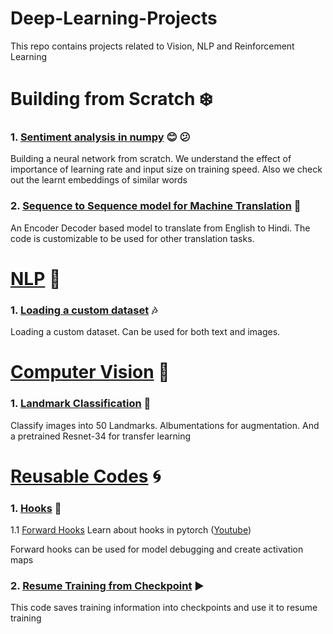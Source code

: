 # Deep-Learning-Projects
This repo contains projects related to Vision, NLP and Reinforcement Learning




# Building from Scratch :snowflake:

### 1. [Sentiment analysis in numpy](https://github.com/UtkarshGarg-UG/Deep-Learning-Projects/blob/main/Building%20from%20Scratch/Sentiment_analysis_in_numpy.ipynb) :blush: :confused:
Building a neural network from scratch. We understand the effect of importance of learning rate and input size on training speed. 
Also we check out the learnt embeddings of similar words

### 2. [Sequence to Sequence model for Machine Translation](https://github.com/UtkarshGarg-UG/Deep-Learning-Projects/tree/main/Building%20from%20Scratch/seq_to_seq) :flags:
An Encoder Decoder based model to translate from English to Hindi. The code is customizable to be used for other translation tasks.

# [NLP](https://github.com/UtkarshGarg-UG/Deep-Learning-Projects/tree/main/NLP) :star2:

### 1. [Loading a custom dataset](https://github.com/UtkarshGarg-UG/Deep-Learning-Projects/blob/main/NLP/loading%20custom%20dataset.ipynb) :notes:
Loading a custom dataset. Can be used for both text and images.

# [Computer Vision](https://github.com/UtkarshGarg-UG/Deep-Learning-Projects/tree/main/Computer-Vision) :eyes:

### 1. [Landmark Classification](https://github.com/UtkarshGarg-UG/Deep-Learning-Projects/tree/main/Computer-Vision/Landmark) :tokyo_tower:
Classify images into 50 Landmarks. Albumentations for augmentation. And a pretrained Resnet-34 for transfer learning

# [Reusable Codes](https://github.com/UtkarshGarg-UG/Deep-Learning-Projects/tree/main/Reusable-Codes) :cyclone:

### 1. [Hooks](https://github.com/UtkarshGarg-UG/Deep-Learning-Projects/tree/main/Reusable-Codes/Hooks) :dart: 
1.1 [Forward Hooks](https://github.com/UtkarshGarg-UG/Deep-Learning-Projects/blob/main/Reusable-Codes/Hooks/forward_hook.ipynb)
Learn about hooks in pytorch ([Youtube](https://www.youtube.com/watch?v=syLFCVYua6Q))

Forward hooks can be used for model debugging and create activation maps

### 2. [Resume Training from Checkpoint](https://github.com/UtkarshGarg-UG/Deep-Learning-Projects/tree/main/Reusable-Codes/Resuming%20Training) :arrow_forward:
This code saves training information into checkpoints and use it to resume training
